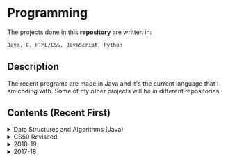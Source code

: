 # Programming

The projects done in this **repository** are written in:
```markdown
Java, C, HTML/CSS, JavaScript, Python
```
## Description

The recent programs are made in Java and it's the current language that I am coding with. Some of my other projects will be in different repositories.

## Contents (Recent First)
<details>
<summary>Data Structures and Algorithms (Java)</summary>

  - [x] Calculator
  - [x] Create Your Adventure (and play the game)
  - [x] Diner Simulator
  - [x] Donors
  - [x] Grocery
  - [x] Train Stations
</details>

<details>
<summary>CS50 Revisited</summary>

  - [x] Harvard's CS50 Curriculum (C)
    - [x] Mario Tower Revisited
    - [x] Minimum number of coins Revisited
    - [x] Validating ISBN Revisited
    - [x] Validating Credit Card Numbers Revisited
</details>

<details>
<summary>2018-19</summary>

  - [x] Harvard's CS50 Curriculum (C with CS50 IDE/Python)
    - [x] Mario Tower revisited
    - [x] Minimum number of coins revisited
    - [x] Encryption revisited
    - [x] Validate Credit Card Numbers
    - [x] Searching and Sorting with Pseudorandom numbers
      - [x] Bubble Sort
      - [x] Linear/Binary Search
    - [x] Manipulating image and modify RGB values
    - [x] Censoring words
    - [x] Website Development (HTML/CSS/Python)
      - [x] Flask Microframework
  - [x] [Game Development with Unreal Engine 4 Demo](https://drive.google.com/file/d/1dW_ky0H6Q1o5xCUavzewPpb2A4WOTcBB/view?usp=sharing)
  </details>

<details>
  <summary>2017-18</summary>

  - [x] Harvard's CS50 Curriculum (C with CS50 IDE)
    - [x] Creating a Mario Tower
    - [x] Calculating minimum number of coins to give as change
    - [x] Validating ISBN numbers
    - [x] Caesar and Vigenere Encryption
  - [x] Website Development (HTML/CSS/JavaScript)
  - [x] Game Programming (JavaScript/p5)
  - [x] [Game Development with Unreal Engine 4 Demo](https://www.youtube.com/watch?v=1oTPJtNkmJk)
  </details>
